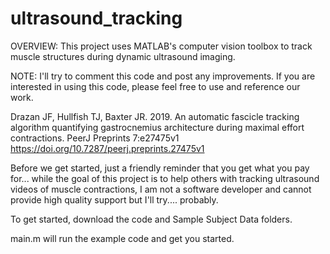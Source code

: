 # ultrasound_tracking

OVERVIEW: This project uses MATLAB's computer vision toolbox to track muscle structures during dynamic ultrasound imaging.

NOTE: I'll try to comment this code and post any improvements. If you are interested in using this code, please feel free to use and reference our work.

Drazan JF, Hullfish TJ, Baxter JR. 2019. An automatic fascicle tracking algorithm quantifying gastrocnemius architecture during maximal effort contractions. PeerJ Preprints 7:e27475v1 https://doi.org/10.7287/peerj.preprints.27475v1

Before we get started, just a friendly reminder that you get what you pay for... while the goal of this project is to help others with tracking ultrasound videos of muscle contractions, I am not a software developer and cannot provide high quality support but I'll try.... probably.

To get started, download the code and Sample Subject Data folders. 

main.m will run the example code and get you started.

